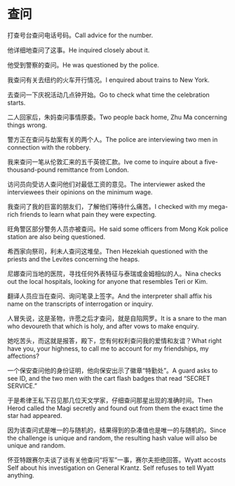 # 查问

<p><span class="chinese">打查号台查问电话号码。</span><span class="english">Call advice for the number.</span></p>

<p><span class="chinese">他详细地查问了这事。</span><span class="english">He inquired closely about it.</span></p>

<p><span class="chinese">他受到警察的查问。</span><span class="english">He was questioned by the police.</span></p>

<p><span class="chinese">我查问有关去纽约的火车开行情况。</span><span class="english">I enquired about trains to New York.</span></p>

<p><span class="chinese">去查问一下庆祝活动几点钟开始。</span><span class="english">Go to check what time the celebration starts.</span></p>

<p><span class="chinese">二人回家后，朱妈查问事情原委。</span><span class="english">Two people back home, Zhu Ma concerning things wrong.</span></p>

<p><span class="chinese">警方正在查问与劫案有关的两个人。</span><span class="english">The police are interviewing two men in connection with the robbery.</span></p>

<p><span class="chinese">我来查问一笔从伦敦汇来的五千英镑汇款。</span><span class="english">Ive come to inquire about a five-thousand-pound remittance from London.</span></p>

<p><span class="chinese">访问员向受访人查问他们对最低工资的意见。</span><span class="english">The interviewer asked the interviewees their opinions on the minimum wage.</span></p>

<p><span class="chinese">我查问了我的巨富的朋友们，了解他们等待什么痛苦。</span><span class="english">I checked with my mega-rich friends to learn what pain they were expecting.</span></p>

<p><span class="chinese">旺角警区部分警务人员亦被查问。</span><span class="english">He said some officers from Mong Kok police station are also being questioned.</span></p>

<p><span class="chinese">希西家向祭司，利未人查问这堆垒。</span><span class="english">Then Hezekiah questioned with the priests and the Levites concerning the heaps.</span></p>

<p><span class="chinese">尼娜查问当地的医院，寻找任何外表特征与泰瑞或金姆相似的人。</span><span class="english">Nina checks out the local hospitals, looking for anyone that resembles Teri or Kim.</span></p>

<p><span class="chinese">翻译人员应当在查问、询问笔录上签字。</span><span class="english">And the interpreter shall affix his name on the transcripts of interrogation or inquiry.</span></p>

<p><span class="chinese">人冒失说，这是圣物，许愿之后才查问，就是自陷网罗。</span><span class="english">It is a snare to the man who devoureth that which is holy, and after vows to make enquiry.</span></p>

<p><span class="chinese">她吃苦头，而这就是报答，殿下，您有何权利查问我的爱情和友谊？</span><span class="english">What right have you, your highness, to call me to account for my friendships, my affections?</span></p>

<p><span class="chinese">一个保安查问他的身份证明，他向保安出示了徽章“特勤处”。</span><span class="english">A guard asks to see ID, and the two men with the cart flash badges that read “SECRET SERVICE.”</span></p>

<p><span class="chinese">于是希律王私下召见那几位天文学家，仔细查问那星出现的准确时间。</span><span class="english">Then Herod called the Magi secretly and found out from them the exact time the star had appeared.</span></p>

<p><span class="chinese">因为该查问式是唯一的与随机的，结果得到的杂凑值也是唯一的与随机的。</span><span class="english">Since the challenge is unique and random, the resulting hash value will also be unique and random.</span></p>

<p><span class="chinese">怀亚特跟赛尔夫谈了谈有关他查问“将军”一事，赛尔夫拒绝回答。</span><span class="english">Wyatt accosts Self about his investigation on General Krantz. Self refuses to tell Wyatt anything.</span></p>

